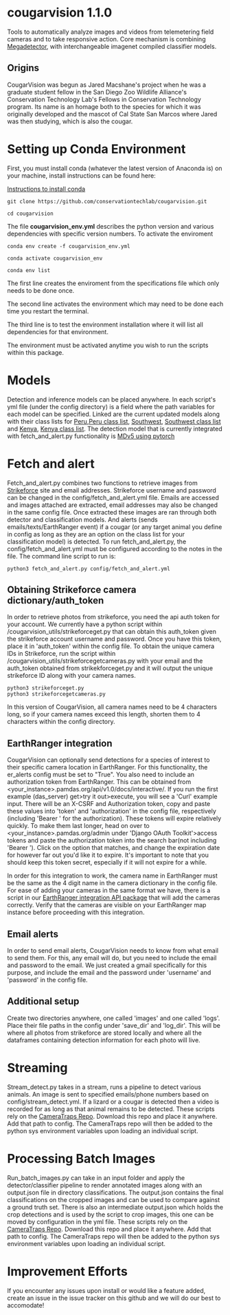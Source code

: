 # cougarvision 1.1.0
Tools to automatically analyze images and videos from telemetering field cameras and to take responsive action. Core mechanism is combining [Megadetector](https://github.com/microsoft/CameraTraps), with interchangeable imagenet compiled classifier models.

## Origins

CougarVision was begun as Jared Macshane's project when he was a
graduate student fellow in the San Diego Zoo Wildlife Alliance's
Conservation Technology Lab's Fellows in Conservation Technology
program. Its name is an homage both to the species for which it was
originally developed and the mascot of Cal State San Marcos where
Jared was then studying, which is also the cougar.

# Setting up Conda Environment
First, you must install conda (whatever the latest version of Anaconda is) on your machine, install instructions can be found here:

[Instructions to install conda](https://conda.io/projects/conda/en/latest/user-guide/install/index.html)

```
git clone https://github.com/conservationtechlab/cougarvision.git

cd cougarvision
```
The file **cougarvision_env.yml** describes the python version and various dependencies with specific version numbers. To activate the enviroment

```
conda env create -f cougarvision_env.yml

conda activate cougarvision_env

conda env list
```

The first line creates the enviroment from the specifications file which only needs to be done once. 

The second line activates the environment which may need to be done each time you restart the terminal.

The third line is to test the environment installation where it will list all dependencies for that environment.

The environment must be activated anytime you wish to run the scripts within this package. 

# Models

Detection and inference models can be placed anywhere. In each script's yml file (under the config directory) is a field where the path variables for each model can be specified. Linked are the current updated models along with their class lists for [Peru](https://sandiegozoo.box.com/s/jfw7ih8xedzsn83to91pg6gvaq1nj5bl),[Peru class list](https://sandiegozoo.box.com/s/xng8erxrvw6nz98h8xjtk8avnopfz6ev), [Southwest](https://sandiegozoo.box.com/s/x63lnaxw8hag39mczeommqy9tw4t0ht9), [Southwest class list](https://sandiegozoo.box.com/s/hn8nput5pxjc3toao57gfn4h6zo1lyng) and [Kenya](https://sandiegozoo.box.com/s/cwn5wss9gjibvf57xop2zgfmlih512lt), [Kenya class list](https://sandiegozoo.box.com/s/f5athitml7bedix0ubnccyg8npvsr6ip). The detection model that is currently integrated with fetch_and_alert.py functionality is [MDv5 using pytorch](https://github.com/ecologize/CameraTraps/releases/download/v5.0/md_v5a.0.0.pt)

# Fetch and alert
Fetch_and_alert.py combines two functions to retrieve images from [Strikeforce](https://www.strikeforcewireless.com) site and email addresses. Strikeforce username and password can be changed in the config/fetch_and_alert.yml file. Emails are accessed and images attached are extracted, email addresses may also be changed in the same config file. Once extracted these images are ran through both detector and classification models. And alerts (sends emails/texts/EarthRanger event) if a cougar (or any target animal you define in config as long as they are an option on the class list for your classification model) is detected.
To run fetch_and_alert.py, the config/fetch_and_alert.yml must be configured according to the notes in the file. The command line script to run is:

```
python3 fetch_and_alert.py config/fetch_and_alert.yml

```

## Obtaining Strikeforce camera dictionary/auth_token
In order to retrieve photos from strikeforce, you need the api auth token for your account. We currently have a python script within /cougarvision_utils/strikeforceget.py that can obtain this auth_token given the strikeforce account username and password. 
Once you have this token, place it in 'auth_token' within the config file. 
To obtain the unique camera IDs in Strikeforce, run the script within /cougarvision_utils/strikeforcegetcameras.py with your email and the auth_token obtained from strikekforceget.py and it will output the unique strikeforce ID along with your camera names. 
```
python3 strikeforceget.py
python3 strikeforcegetcameras.py
```
In this version of CougarVision, all camera names need to be 4 characters long, so if your camera names exceed this length, shorten them to 4 characters within the config directory. 

## EarthRanger integration
CougarVision can optionally send detections for a species of interest to their specific camera location in EarthRanger. 
For this functionality, the er_alerts config must be set to "True". 
You also need to include an authorization token from EarthRanger. This can be obtained from <your_instance>.pamdas.org/api/v1.0/docs/interactive/. If you run the first example (das_server) get>try it out>execute, you will see a 'Curl' example input. There will be an X-CSRF and Authorization token, copy and paste these values into 'token' and 'authorization' in the config file, respectively (including 'Bearer ' for the authorization). These tokens will expire relatively quickly. To make them last longer, head on over to <your_instance>.pamdas.org/admin under 'Django OAuth Toolkit'>access tokens and paste the authorization token into the search bar(not including 'Bearer '). Click on the option that matches, and change the expiration date for however far out you'd like it to expire. It's important to note that you should keep this token secret, especially if it will not expire for a while.

In order for this integration to work, the camera name in EarthRanger must be the same as the 4 digit name in the camera dictionary in the config file. For ease of adding your cameras in the same format we have, there is a script in our [EarthRanger integration API package](https://github.com/conservationtechlab/sageranger/blob/main/sageranger/post_camera_er.py) that will add the cameras correctly. Verify that the cameras are visible on your EarthRanger map instance before proceeding with this integration.

## Email alerts
In order to send email alerts, CougarVision needs to know from what email to send them. For this, any email will do, but you need to include the email and password to the email. We just created a gmail specifically for this purpose, and include the email and the password under 'username' and 'password' in the config file. 

## Additional setup
Create two directories anywhere, one called 'images' and one called 'logs'. Place their file paths in the config under 'save_dir' and 'log_dir'. This will be where all photos from strikeforce are stored locally and where all the dataframes containing detection information for each photo will live. 

# Streaming
Stream_detect.py takes in a stream, runs a pipeline to detect various animals. An image is sent to specified emails/phone numbers based on config/stream_detect.yml.
If a lizard or a cougar is detected then a video is recorded for as long as that animal remains to be detected.
These scripts rely on the [CameraTraps Repo](https://github.com/microsoft/CameraTraps). Download this repo and place it anywhere. Add that path to config. The CameraTraps repo will then be added to the python sys environment variables upon loading an individual script.

# Processing Batch Images
Run_batch_images.py can take in an input folder and apply the detector/classifier pipeline to render annotated images along with an output.json file in directory classifications. The output.json contains the final classifications on the cropped images and can be used to compare against a ground truth set. There is also an intermediate output.json which holds the crop detections and is used by the script to crop images, this one can be moved by configuration in the yml file.
These scripts rely on the [CameraTraps Repo](https://github.com/microsoft/CameraTraps). Download this repo and place it anywhere. Add that path to config. The CameraTraps repo will then be added to the python sys environment variables upon loading an individual script.

# Improvement Efforts
If you encounter any issues upon install or would like a feature added, create an issue in the issue tracker on this github and we will do our best to accomodate!
